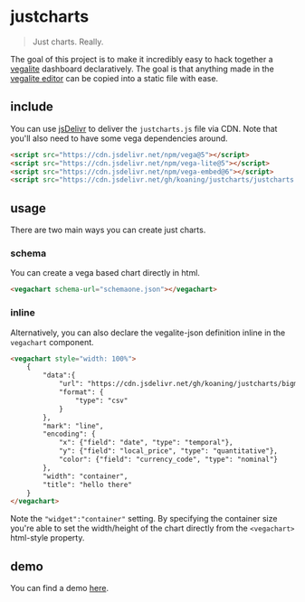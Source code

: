 # justcharts

> Just charts. Really.

The goal of this project is to make it incredibly easy to hack together a [vegalite](https://vega.github.io/vega-lite/) dashboard declaratively. The goal is that anything made in the [vegalite editor](https://vega.github.io/editor/#/) can be copied into a static file with ease.

## include 

You can use [jsDelivr](https://www.jsdelivr.com/?docs=gh) to deliver the `justcharts.js` file via CDN. Note
that you'll also need to have some vega dependencies around.

```html
<script src="https://cdn.jsdelivr.net/npm/vega@5"></script>
<script src="https://cdn.jsdelivr.net/npm/vega-lite@5"></script>
<script src="https://cdn.jsdelivr.net/npm/vega-embed@6"></script>
<script src="https://cdn.jsdelivr.net/gh/koaning/justcharts/justcharts.js"></script>
```

## usage

There are two main ways you can create just charts. 

### schema 

You can create a vega based chart directly in html. 

```html
<vegachart schema-url="schemaone.json"></vegachart>
```

### inline 

Alternatively, you can also declare the vegalite-json definition inline in the `vegachart` component. 

```html
<vegachart style="width: 100%">
    {
        "data":{
            "url": "https://cdn.jsdelivr.net/gh/koaning/justcharts/bigmac.csv",
            "format": {
                "type": "csv"
            }
        },
        "mark": "line",
        "encoding": {
            "x": {"field": "date", "type": "temporal"},
            "y": {"field": "local_price", "type": "quantitative"},
            "color": {"field": "currency_code", "type": "nominal"}
        },
        "width": "container",
        "title": "hello there"
    }
</vegachart>
```

Note the `"widget":"container"` setting. By specifying the container size you're able to set the width/height of the chart directly from the `<vegachart>` html-style property.

## demo 

You can find a demo [here]().
